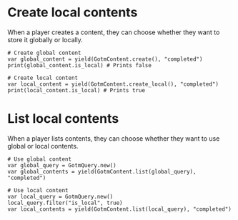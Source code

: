 <include subject="content">

[](/src/utility/mix-local-and-global-subjects-intro.md)
[](/src/utility/gdgotm-notice.md)

</include>

# Create local contents

When a player creates a content, they can choose whether they want to store it globally or locally.

```gdscript
# Create global content
var global_content = yield(GotmContent.create(), "completed")
print(global_content.is_local) # Prints false
```

```gdscript
# Create local content
var local_content = yield(GotmContent.create_local(), "completed")
print(local_content.is_local) # Prints true
```

# List local contents

When a player lists contents, they can choose whether they want to use global or local contents.

```gdscript
# Use global content
var global_query = GotmQuery.new()
var global_contents = yield(GotmContent.list(global_query), "completed")
```

```gdscript
# Use local content
var local_query = GotmQuery.new()
local_query.filter("is_local", true)
var local_contents = yield(GotmContent.list(local_query), "completed")
```

<include subject="content">

[](/src/utility/disable-global-mode-for-all-subjects.md)

</include>
